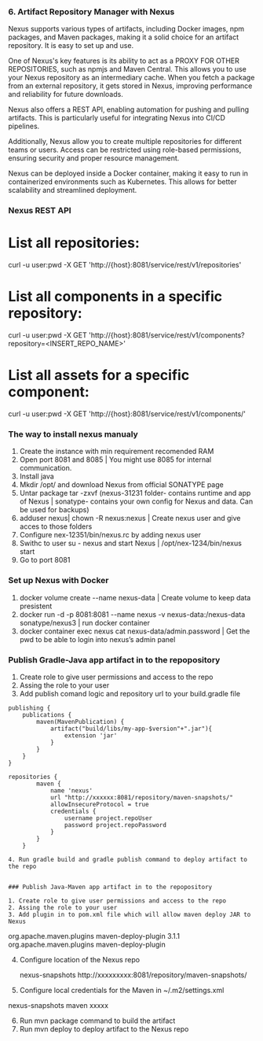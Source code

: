 

### 6. Artifact Repository Manager with Nexus

Nexus supports various types of artifacts, including Docker images, npm packages, and Maven packages, making it a solid choice for an artifact repository. It is easy to set up and use.

One of Nexus's key features is its ability to act as a PROXY FOR OTHER REPOSITORIES, such as npmjs and Maven Central. This allows you to use your Nexus repository as an intermediary cache. When you fetch a package from an external repository, it gets stored in Nexus, improving performance and reliability for future downloads.

Nexus also offers a REST API, enabling automation for pushing and pulling artifacts. This is particularly useful for integrating Nexus into CI/CD pipelines.

Additionally, Nexus allow you to create multiple repositories for different teams or users. Access can be restricted using role-based permissions, ensuring security and proper resource management.

Nexus can be deployed inside a Docker container, making it easy to run in containerized environments such as Kubernetes. This allows for better scalability and streamlined deployment.

### Nexus REST API

# List all repositories:
curl -u user:pwd -X GET 'http://{host}:8081/service/rest/v1/repositories'

# List all components in a specific repository:
curl -u user:pwd -X GET 'http://{host}:8081/service/rest/v1/components?repository=<INSERT_REPO_NAME>'

# List all assets for a specific component:
curl -u user:pwd -X GET 'http://{host}:8081/service/rest/v1/components/<ID>'



### The way to install nexus manualy

1. Create the instance with min requirement recomended RAM
2. Open port 8081 and 8085 | You might use 8085 for internal communication.
3. Install java
4. Mkdir /opt/ and download Nexus from official SONATYPE page
5. Untar package tar -zxvf (nexus-31231 folder- contains runtime and app of Nexus | sonatype- contains your own config for Nexus and data. Can be used for backups)
6. adduser nexus| chown -R nexus:nexus <folder name>| Create nexus user and give acces to those folders 
7. Configure nex-12351/bin/nexus.rc by adding nexus user
8. Swithc to user su - nexus and start Nexus | /opt/nex-1234/bin/nexus start
9. Go to port <IP>8081

### Set up Nexus with Docker

1. docker volume create --name nexus-data | Create volume to keep data presistent
2. docker run -d -p 8081:8081 --name nexus -v nexus-data:/nexus-data sonatype/nexus3 | run docker container
3. docker container exec nexus cat nexus-data/admin.password | Get the pwd to be able to login into nexus’s admin panel

### Publish Gradle-Java app artifact in to the repopository 
1. Create role to give user permissions and access to the repo
2. Assing the role to your user
3. Add publish comand logic and repository url to your build.gradle file

```
publishing {
    publications {
        maven(MavenPublication) {
            artifact("build/libs/my-app-$version"+".jar"){
                extension 'jar'
            }
        }
    }
}

repositories {
        maven {
            name 'nexus'
            url "http://xxxxxx:8081/repository/maven-snapshots/" 
            allowInsecureProtocol = true
            credentials {
                username project.repoUser 
                password project.repoPassword
            }
        }
    }
 
4. Run gradle build and gradle publish command to deploy artifact to the repo


### Publish Java-Maven app artifact in to the repopository

1. Create role to give user permissions and access to the repo
2. Assing the role to your user
3. Add plugin in to pom.xml file which will allow maven deploy JAR to Nexus
```
   <plugin> 
     <groupId>org.apache.maven.plugins</groupId>
     <artifactId>maven-deploy-plugin</artifactId>
     <version>3.1.1</version>
   </plugin>

   <plugin>
     <groupId>org.apache.maven.plugins</groupId>
     <artifactId>maven-deploy-plugin</artifactId>
   </plugin>

4. Configure location of the Nexus repo

    <distributionManagement>
        <snapshotRepository>
            <id>nexus-snapshots</id>
            <url>http://xxxxxxxxx:8081/repository/maven-snapshots/</url>
        </snapshotRepository>
    </distributionManagement>

5. Configure local credentials for the Maven in ~/.m2/settings.xml

<settings>
    <servers>
        <server>
            <id>nexus-snapshots</id>
            <username>maven</username>
            <password>xxxxx</password>
        </server>
    </servers>
</settings>

6. Run mvn package command to build the artifact
7. Run mvn deploy to deploy artifact to the Nexus repo
